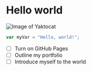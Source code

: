 # <h1> Hello world

 ![Image of Yaktocat](https://octodex.github.com/images/yaktocat.png)



``` javascript
var myVar = "Hello, world!";
```

- [ ] Turn on GitHub Pages
- [ ] Outline my portfolio
- [ ] Introduce myself to the world
